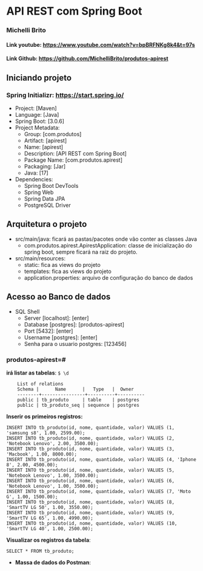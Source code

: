 # API REST com Spring Boot 
### Michelli Brito 
#### Link youtube: https://www.youtube.com/watch?v=bpBRFNKg8k4&t=97s
#### Link Github: https://github.com/MichelliBrito/produtos-apirest

## Iniciando projeto
### Spring Initializr: https://start.spring.io/
- Project: [Maven]
- Language: [Java]
- Spring Boot: [3.0.6]
- Project Metadata:
    - Group: [com.produtos]
    - Artifact: [apirest]
    - Name: [apirest]
    - Description: [API REST com Spring Boot]
    - Package Name: [com.produtos.apirest]
    - Packaging: [Jar]
    - Java: [17]
- Dependencies:
    - Spring Boot DevTools
    - Spring Web
    - Spring Data JPA
    - PostgreSQL Driver

## Arquitetura o projeto
- src/main/java: ficará as pastas/pacotes onde vão conter as classes Java
  - com.produtos.apirest.ApirestApplication: classe de inicialização do spring boot, sempre ficará na raiz do projeto.
- src/main/resources:
  - static: fica as views do projeto
  - templates: fica as views do projeto
  - application.properties: arquivo de configuração do banco de dados

## Acesso ao Banco de dados
- SQL Shell
  - Server [localhost]: [enter]
  - Database [postgres]: [produtos-apirest]
  - Port [5432]: [enter]
  - Username [postgres]: [enter]
  - Senha para o usuario postgres: [123456]


### produtos-apirest=#

**irá listar as tabelas**: ``$ \d``
``` 
    List of relations
    Schema |      Name      |   Type   |  Owner   
    --------+----------------+----------+----------
    public | tb_produto     | table    | postgres
    public | tb_produto_seq | sequence | postgres
```
**Inserir os primeiros registros:**
```
INSERT INTO tb_produto(id, nome, quantidade, valor) VALUES (1, 'samsung s8', 1.00, 2599.00);
INSERT INTO tb_produto(id, nome, quantidade, valor) VALUES (2, 'Notebook Lenovo', 2.00, 3500.00);
INSERT INTO tb_produto(id, nome, quantidade, valor) VALUES (3, 'Macbook', 1.00, 8000.00);
INSERT INTO tb_produto(id, nome, quantidade, valor) VALUES (4, 'Iphone 8', 2.00, 4500.00);
INSERT INTO tb_produto(id, nome, quantidade, valor) VALUES (5, 'Notebook Lenovo', 1.00, 3500.00);
INSERT INTO tb_produto(id, nome, quantidade, valor) VALUES (6, 'Notebook Lenovo', 1.00, 3500.00);
INSERT INTO tb_produto(id, nome, quantidade, valor) VALUES (7, 'Moto G', 1.00, 1500.00);
INSERT INTO tb_produto(id, nome, quantidade, valor) VALUES (8, 'SmartTV LG 50', 1.00, 3550.00);
INSERT INTO tb_produto(id, nome, quantidade, valor) VALUES (9, 'SmartTV LG 65', 1.00, 4990.00);
INSERT INTO tb_produto(id, nome, quantidade, valor) VALUES (10, 'SmartTV LG 40', 1.00, 2500.00);
```

**Visualizar os registros da tabela**:
``` 
SELECT * FROM tb_produto;
```

- **Massa de dados do Postman**:
